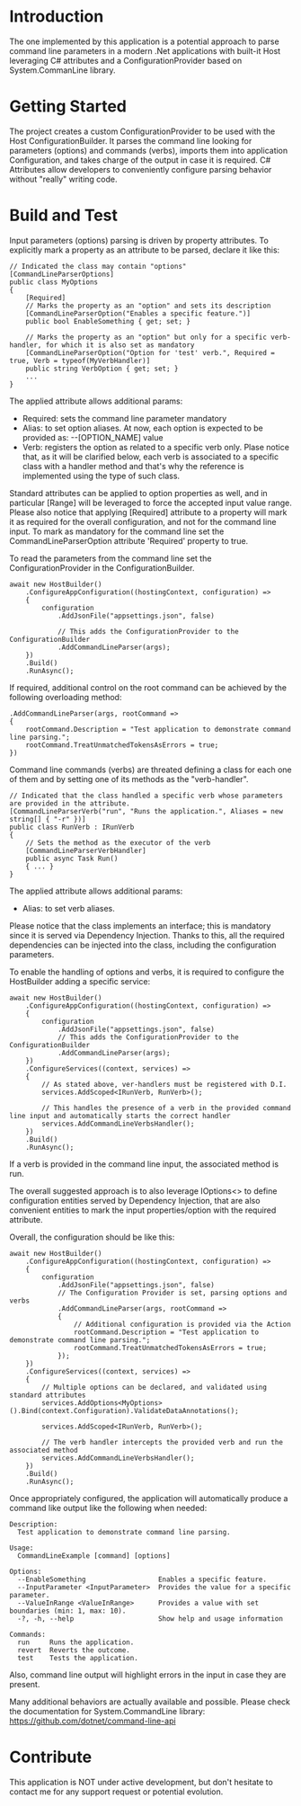 # Introduction 
The one implemented by this application is a potential approach to parse command line parameters in a modern .Net applications with built-it Host leveraging C# attributes and a ConfigurationProvider based on System.CommanLine library.

# Getting Started
The project creates a custom ConfigurationProvider to be used with the Host ConfigurationBuilder. It parses the command line looking for parameters (options) and commands (verbs), imports them into application Configuration, and takes charge of the output in case it is required. C# Attributes allow developers to conveniently configure parsing behavior without "really" writing code.

# Build and Test
Input parameters (options) parsing is driven by property attributes. To explicitly mark a property as an attribute to be parsed, declare it like this:

```
// Indicated the class may contain "options"
[CommandLineParserOptions] 
public class MyOptions
{
	[Required]
	// Marks the property as an "option" and sets its description
	[CommandLineParserOption("Enables a specific feature.")] 
	public bool EnableSomething { get; set; }

	// Marks the property as an "option" but only for a specific verb-handler, for which it is also set as mandatory
	[CommandLineParserOption("Option for 'test' verb.", Required = true, Verb = typeof(MyVerbHandler)]
	public string VerbOption { get; set; }
	...
}
```
The applied attribute allows additional params:
* Required:  sets the command line parameter mandatory
* Alias: to set option aliases. At now, each option is expected to be provided as: --[OPTION_NAME] value
* Verb: registers the option as related to a specific verb only. Plase notice that, as it will be clarified below, each verb is associated to a specific class with a handler method and that's why the reference is implemented using the type of such class.

Standard attributes can be applied to option properties as well, and in particular [Range] will be leveraged to force the accepted input value range.
Please also notice that applying [Required] attribute to a property will mark it as required for the overall configuration, and not for the command line input. To mark as mandatory for the command line set the CommandLineParserOption attribute 'Required' property to true.

To read the parameters from the command line set the ConfigurationProvider in the ConfigurationBuilder.
```
await new HostBuilder()
	.ConfigureAppConfiguration((hostingContext, configuration) =>
	{
		configuration
			.AddJsonFile("appsettings.json", false)
			
			// This adds the ConfigurationProvider to the ConfigurationBuilder
			.AddCommandLineParser(args); 
	})
	.Build()
	.RunAsync();
```
If required, additional control on the root command can be achieved by the following overloading method:
```
.AddCommandLineParser(args, rootCommand =>
{
	rootCommand.Description = "Test application to demonstrate command line parsing.";
	rootCommand.TreatUnmatchedTokensAsErrors = true;
})
```
Command line commands (verbs) are threated defining a class for each one of them and by setting one of its methods as the "verb-handler".
```
// Indicated that the class handled a specific verb whose parameters are provided in the attribute.
[CommandLineParserVerb("run", "Runs the application.", Aliases = new string[] { "-r" })]
public class RunVerb : IRunVerb
{
	// Sets the method as the executor of the verb
	[CommandLineParserVerbHandler] 
	public async Task Run()
	{ ... }
}
```
The applied attribute allows additional params:
* Alias: to set verb aliases.

Please notice that the class implements an interface; this is mandatory since it is served via Dependency Injection. Thanks to this, all the required dependencies can be injected into the class, including the configuration parameters.

To enable the handling of options and verbs, it is required to configure the HostBuilder adding a specific service:
```
await new HostBuilder()
	.ConfigureAppConfiguration((hostingContext, configuration) =>
	{
		configuration
			.AddJsonFile("appsettings.json", false)
			// This adds the ConfigurationProvider to the ConfigurationBuilder
			.AddCommandLineParser(args); 
	})
	.ConfigureServices((context, services) =>
	{
		// As stated above, ver-handlers must be registered with D.I.
		services.AddScoped<IRunVerb, RunVerb>();

		// This handles the presence of a verb in the provided command line input and automatically starts the correct handler
		services.AddCommandLineVerbsHandler(); 
	})
	.Build()
	.RunAsync();
```
If a verb is provided in the command line input, the associated method is run.

The overall suggested approach is to also leverage IOptions<> to define configuration entities served by Dependency Injection, that are also convenient entities to mark the input properties/option with the required attribute.

Overall, the configuration should be like this:
```
await new HostBuilder()
	.ConfigureAppConfiguration((hostingContext, configuration) =>
	{
		configuration
			.AddJsonFile("appsettings.json", false)
			// The Configuration Provider is set, parsing options and verbs
			.AddCommandLineParser(args, rootCommand =>
			{
				// Additional configuration is provided via the Action
				rootCommand.Description = "Test application to demonstrate command line parsing.";
				rootCommand.TreatUnmatchedTokensAsErrors = true;
			});
	})
	.ConfigureServices((context, services) =>
	{
		// Multiple options can be declared, and validated using standard attributes
		services.AddOptions<MyOptions>().Bind(context.Configuration).ValidateDataAnnotations();

		services.AddScoped<IRunVerb, RunVerb>();

		// The verb handler intercepts the provided verb and run the associated method
		services.AddCommandLineVerbsHandler();
	})
	.Build()
	.RunAsync();
```
Once appropriately configured, the application will automatically produce a command like output like the following when needed:

	Description:
	  Test application to demonstrate command line parsing.

	Usage:
	  CommandLineExample [command] [options]

	Options:
	  --EnableSomething                  Enables a specific feature.
	  --InputParameter <InputParameter>  Provides the value for a specific parameter.
	  --ValueInRange <ValueInRange>      Provides a value with set boundaries (min: 1, max: 10).
	  -?, -h, --help                     Show help and usage information

	Commands:
	  run     Runs the application.
	  revert  Reverts the outcome.
	  test    Tests the application.

Also, command line output will highlight errors in the input in case they are present.

Many additional behaviors are actually available and possible. Please check the documentation for System.CommandLine library: https://github.com/dotnet/command-line-api

# Contribute
This application is NOT under active development, but don't hesitate to contact me for any support request or potential evolution.